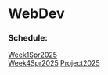 # WebDev
### Schedule:
[Week1Spr2025](https://github.com/Crawford-Young/Crawford-Young.github.io)  
[Week4Spr2025](https://github.com/Crawford-Young/todolist)
[Project2025](https://github.com/dutch-casa/campus_events)
